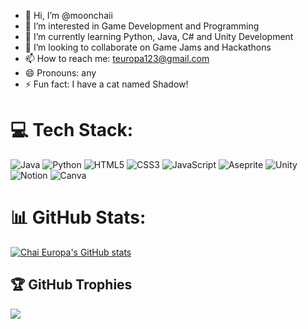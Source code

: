 - 👋 Hi, I’m @moonchaii
- 👀 I’m interested in Game Development and Programming 
- 🌱 I’m currently learning Python, Java, C# and Unity Development
- 💞️ I’m looking to collaborate on Game Jams and Hackathons
- 📫 How to reach me: teuropa123@gmail.com
- 😄 Pronouns: any
- ⚡ Fun fact: I have a cat named Shadow!

# 💻 Tech Stack:
![Java](https://img.shields.io/badge/java-%23ED8B00.svg?style=for-the-badge&logo=openjdk&logoColor=white) ![Python](https://img.shields.io/badge/python-3670A0?style=for-the-badge&logo=python&logoColor=ffdd54) ![HTML5](https://img.shields.io/badge/html5-%23E34F26.svg?style=for-the-badge&logo=html5&logoColor=white) ![CSS3](https://img.shields.io/badge/css3-%231572B6.svg?style=for-the-badge&logo=css3&logoColor=white) ![JavaScript](https://img.shields.io/badge/javascript-%23323330.svg?style=for-the-badge&logo=javascript&logoColor=%23F7DF1E) ![Aseprite](https://img.shields.io/badge/Aseprite-FFFFFF?style=for-the-badge&logo=Aseprite&logoColor=#7D929E) ![Unity](https://img.shields.io/badge/unity-%23000000.svg?style=for-the-badge&logo=unity&logoColor=white) ![Notion](https://img.shields.io/badge/Notion-%23000000.svg?style=for-the-badge&logo=notion&logoColor=white) ![Canva](https://img.shields.io/badge/Canva-%2300C4CC.svg?style=for-the-badge&logo=Canva&logoColor=white)

# 📊 GitHub Stats:
[![Chai Europa's GitHub stats](https://github-readme-stats.vercel.app/api?username=moonchaii&show_icons=true&theme=transparent)](https://github.com/anuraghazra/github-readme-stats)

## 🏆 GitHub Trophies
![](https://github-profile-trophy.vercel.app/?username=moonchaii&theme=radical&no-frame=false&no-bg=true&margin-w=4)

<!-- Proudly created with GPRM ( https://gprm.itsvg.in ) -->
<!---
moonchaii/moonchaii is a ✨ special ✨ repository because its `README.md` (this file) appears on your GitHub profile.
You can click the Preview link to take a look at your changes.
--->
